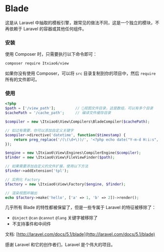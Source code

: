 # Blade

这是从 Laravel 中抽取的模板引擎，跟常见的做法不同，这是一个独立的模块，不再依赖于 Laravel 的容器或其他任何组件。

### 安装

使用 Composer 时，只需要执行以下命令即可：

``` sh
composer require Itxiao6/view
```

如果你没有使用 Composer，可以将 `src` 目录复制到你的项目中，然后 `require` 所有的文件即可。

### 使用

```php
<?php
$path = ['/view_path'];         // 视图文件目录，这是数组，可以有多个目录
$cachePath = '/cache_path';     // 编译文件缓存目录

$compiler = new \Itxiao6\View\Compilers\BladeCompiler($cachePath);

// 如过有需要，你可以添加自定义关键字
$compiler->directive('datetime', function($timestamp) {
    return preg_replace('/(\(\d+\))/', '<?php echo date("Y-m-d H:i:s", $1); ?>', $timestamp);
});

$engine = new \Itxiao6\View\Engines\CompilerEngine($compiler);
$finder = new \Itxiao6\View\FileViewFinder($path);

// 如果需要添加自定义的文件扩展，使用以下方法
$finder->addExtension('tpl');

// 实例化 Factory
$factory = new \Itxiao6\View\Factory($engine, $finder);

// 渲染视图并输出
echo $factory->make('hello', ['a' => 1, 'b' => 2])->render();
```

几乎所有 Blade 的特性都被保留了，但是一些专属于 Laravel 的特征被移除了：

- `@inject` `@can` `@cannot` `@lang` 关键字被移除了
- 不支持事件和中间件

文档: [http://laravel.com/docs/5.1/blade](http://laravel.com/docs/5.1/blade)

感谢 Laravel 和它的创作者们，Laravel 是个伟大的项目。
